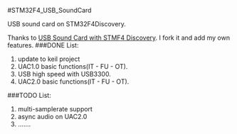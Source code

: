 #STM32F4_USB_SoundCard

USB sound card on STM32F4Discovery.

Thanks to [USB Sound Card with STMF4 Discovery](http://http://www.tjaekel.com/DiscoveryUSB/index.html).
I fork it and add my own features.
###DONE List:
1. update to keil project
2. UAC1.0 basic functions(IT - FU - OT).
3. USB high speed with USB3300.
4. UAC2.0 basic functions(IT - FU - OT).

###TODO List:
1. multi-samplerate support
2. async audio on UAC2.0
3. .......